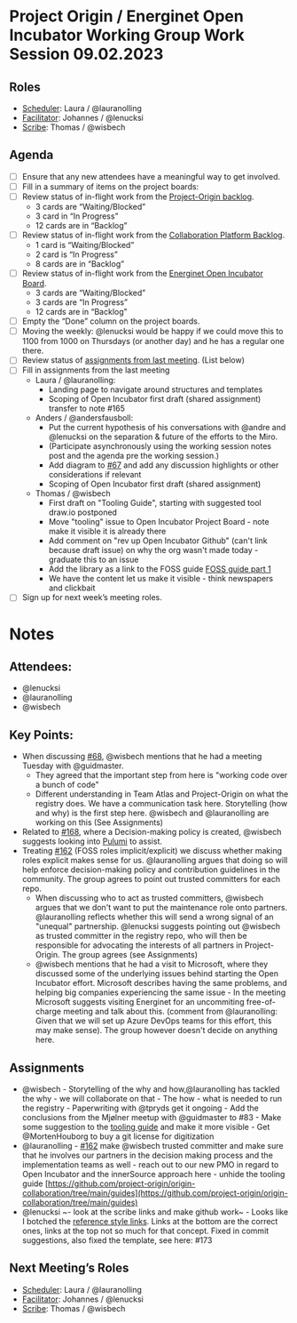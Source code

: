 # Project Origin / Energinet Open Incubator Working Group Work Session 09.02.2023

## Roles
- [Scheduler]: Laura / @lauranolling 
- [Facilitator]: Johannes / @lenucksi 
- [Scribe]: Thomas / @wisbech 

## Agenda
- [ ] Ensure that any new attendees have a meaningful way to get involved.
- [ ] Fill in a summary of items on the project boards:
- [ ] Review status of in-flight work from the [Project-Origin backlog](https://github.com/orgs/project-origin/projects/6/views/1).
  - 3 cards are “Waiting/Blocked”
  - 3 card in “In Progress” 
  - 12 cards are in “Backlog” 
- [ ] Review status of in-flight work from the [Collaboration Platform Backlog](https://github.com/orgs/project-origin/projects/2/views/1).
  - 1 card is “Waiting/Blocked” 
  - 2 card is “In Progress” 
  - 8 cards are in “Backlog” 
- [ ] Review status of in-flight work from the [Energinet Open Incubator Board](https://github.com/orgs/project-origin/projects/11/views/2).
  - 3 cards are “Waiting/Blocked”
  - 3 cards are “In Progress” 
  - 12 cards are in “Backlog"
- [ ] Empty the “Done” column on the project boards.
- [ ] Moving the weekly: @lenucksi would be happy if we could move this to 1100 from 1000 on Thursdays (or another day) and he has a regular one there.
- [ ] Review status of [assignments from last meeting](https://github.com/project-origin/origin-collaboration/blob/main/meeting-minutes/project-origin-working-session-02-02-2023.md). (List below)
- [ ] Fill in assignments from the last meeting
  - Laura / @lauranolling:
    - Landing page to navigate around structures and templates
    - Scoping of Open Incubator first draft (shared assignment) transfer to note #165 
  - Anders / @andersfausboll:
    - Put the current hypothesis of his conversations with @andre and @lenucksi on the separation & future of the efforts to the Miro.  
    - (Participate asynchronously using the working session notes post and the agenda pre the working session.)
    - Add diagram to [#67](https://github.com/project-origin/origin-collaboration/issues/67) and add any discussion highlights or other considerations if relevant 
    - Scoping of Open Incubator first draft (shared assignment)
  - Thomas / @wisbech 
    - First draft on "Tooling Guide", starting with suggested tool draw.io  postponed 
    - Move "tooling" issue to Open Incubator Project Board - note make it visible it is already there
    - Add comment on "rev up Open Incubator Github" (can't link because draft issue) on why the org wasn't made today - graduate this to an issue
    - Add the library as a link to the FOSS guide [FOSS guide part 1](https://github.com/orgs/project-origin/projects/11/views/1?pane=issue&itemId=19492319)
    - We have the content let us make it visible - think newspapers and clickbait
- [ ] Sign up for next week’s meeting roles.

# Notes

## Attendees:
- @lenucksi 
- @lauranolling 
- @wisbech 

## Key Points:
- When discussing [#68](https://github.com/project-origin/origin-collaboration/issues/68), @wisbech mentions that he had a meeting Tuesday with @guidmaster. 
    - They agreed that the important step from here is "working code over a bunch of code" 
    - Different understanding in Team Atlas and Project-Origin on what the registry does. We have a communication task here. Storytelling (how and why) is the first step here. @wisbech and @lauranolling are working on this (See Assignments) 
- Related to [#168](https://github.com/project-origin/origin-collaboration/pull/168), where a Decision-making policy is created, @wisbech suggests looking into [Pulumi](https://www.pulumi.com/docs/guides/continuous-delivery/github-actions/) to assist.
- Treating [#162](https://github.com/project-origin/origin-collaboration/issues/162) (FOSS roles implicit/explicit) we discuss whether making roles explicit makes sense for us. @lauranolling argues that doing so will help enforce decision-making policy and contribution guidelines in the community. The group agrees to point out trusted committers for each repo. 
    - When discussing who to act as trusted committers, @wisbech argues that we don't want to put the maintenance role onto partners. @lauranolling reflects whether this will send a wrong signal of an "unequal" partnership. @lenucksi suggests pointing out @wisbech as trusted committer in the registry repo, who will then be responsible for advocating the interests of all partners in Project-Origin. The group agrees (see Assignments)
    - @wisbech mentions that he had a visit to Microsoft, where they discussed some of the underlying issues behind starting the Open Incubator effort. Microsoft describes having the same problems, and helping big companies experiencing the same issue - In the meeting Microsoft suggests visiting Energinet for an uncommiting free-of-charge meeting and talk about this. (comment from @lauranolling: Given that we will set up Azure DevOps teams for this effort, this may make sense). The group however doesn't decide on anything here. 

## Assignments
- @wisbech 
        - Storytelling of the why and how,@lauranolling  has tackled the why - we will collaborate on that
        - The how - what is needed to run the registry
        - Paperwriting with @tpryds get it ongoing 
        - Add the conclusions from the Mjølner meetup with @guidmaster to #83 
        - Make some suggestion to the [tooling guide](https://github.com/project-origin/origin-collaboration/tree/main/guides) and make it more visible
        - Get @MortenHouborg to buy a git license for digitization
- @lauranolling
        - [#162](https://github.com/project-origin/origin-collaboration/issues/162) make @wisbech trusted committer and make sure that he involves our partners in the decision making process and the implementation teams as well
        - reach out to our new PMO in regard to Open Incubator and the innerSource approach here
        - unhide the tooling guide [https://github.com/project-origin/origin-collaboration/tree/main/guides](https://github.com/project-origin/origin-collaboration/tree/main/guides)
- @lenucksi 
         ~- look at the scribe links and make github work~
           - Looks like I botched the [reference style links](https://gist.github.com/emedinaa/28ed71b450243aba48accd634679f805). Links at the bottom are the correct ones, links at the top not so much for that concept. Fixed in commit suggestions, also fixed the template, see here: #173 
        
        

## Next Meeting’s Roles

- [Scheduler](https://github.com/project-origin/origin-collaboration/blob/main/meeting-docs/roles.md#scheduler):  Laura / @lauranolling 
- [Facilitator](https://github.com/project-origin/origin-collaboration/blob/main/meeting-docs/roles.md#facilitator): Johannes / @lenucksi 
- [Scribe](https://github.com/project-origin/origin-collaboration/blob/main/meeting-docs/roles.md#scribe): Thomas / @wisbech 

<!-- something tells me we need to fix the anchorlink style use here... -->
[project board Project-Origin]: https://github.com/orgs/project-origin/projects/6/views/2

[project board collaboration platform]: https://github.com/orgs/project-origin/projects/2/views/1
[project board Energinet Open Incubator]: https://github.com/orgs/project-origin/projects/11

[Scheduler]: https://github.com/project-origin/origin-collaboration/blob/main/docs/guidelines/roles.md#scheduler
[Facilitator]: https://github.com/project-origin/origin-collaboration/blob/main/docs/guidelines/roles.md#facilitator
[Scribe]: https://github.com/project-origin/origin-collaboration/blob/main/docs/guidelines/roles.md#scribe
